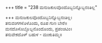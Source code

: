 +++
title = "238 ಮನುಜಕುಲವೊಂದೊಬ್ಬನಿನ್ನೊಬ್ಬನಂತಿಲ್ಲ"

+++
ಮನುಜಕುಲವೊಂದೊಬ್ಬನಿನ್ನೊಬ್ಬನಂತಿಲ್ಲ।  
ತನುವಂಗಗಳೊಳೊಂದು, ರೂಪ ಗುಣ ಬೇರೆ॥  
ಮನದೊಳೊಬ್ಬೊಬ್ಬನೊಂದೊಂದು, ಪ್ರಪಂಚವಿಂ।  
ತನುವೇಕದೊಳ್ ಬಹುಳ - ಮಂಕುತಿಮ್ಮ॥  
